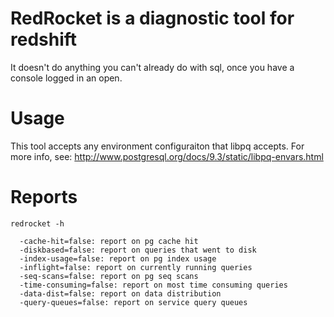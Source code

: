 # RedRocket is a diagnostic tool for redshift

It doesn't do anything you can't already do with sql, once you have a console logged in an open.

# Usage

This tool accepts any environment configuraiton that libpq accepts. For more info, see: http://www.postgresql.org/docs/9.3/static/libpq-envars.html

# Reports

```
redrocket -h

  -cache-hit=false: report on pg cache hit
  -diskbased=false: report on queries that went to disk
  -index-usage=false: report on pg index usage
  -inflight=false: report on currently running queries
  -seq-scans=false: report on pg seq scans
  -time-consuming=false: report on most time consuming queries
  -data-dist=false: report on data distribution
  -query-queues=false: report on service query queues

```
